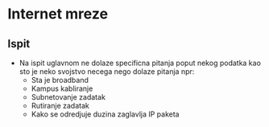 # Internet mreze

## Ispit

- Na ispit uglavnom ne dolaze specificna pitanja poput nekog podatka kao sto je
neko svojstvo necega
nego dolaze pitanja npr:
  - Sta je broadband
  - Kampus kabliranje
  - Subnetovanje zadatak
  - Rutiranje zadatak
  - Kako se odredjuje duzina zaglavlja IP paketa
